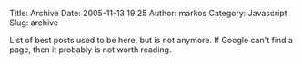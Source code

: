 Title: Archive
Date: 2005-11-13 19:25
Author: markos
Category: Javascript
Slug: archive

<div id="_mcePaste">

List of best posts used to be here, but is not anymore. If Google can't
find a page, then it probably is not worth reading.

</div>
